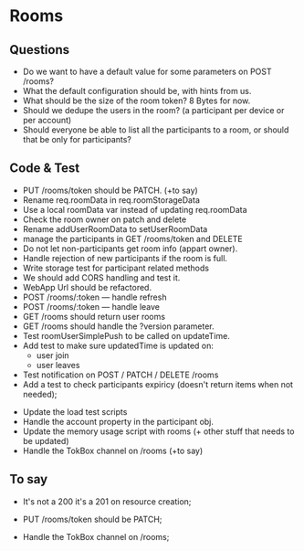 # Rooms


## Questions

- Do we want to have a default value for some parameters on POST /rooms?
- What the default configuration should be, with hints from us.
- What should be the size of the room token? 8 Bytes for now.
- Should we dedupe the users in the room? (a participant per device or per account)
- Should everyone be able to list all the participants to a room, or should that be only for participants?


## Code & Test

+ PUT /rooms/token should be PATCH. (+to say)
+ Rename req.roomData in req.roomStorageData
+ Use a local roomData var instead of updating req.roomData
+ Check the room owner on patch and delete
+ Rename addUserRoomData to setUserRoomData
+ manage the participants in GET /rooms/token and DELETE
+ Do not let non-participants get room info (appart owner).
+ Handle rejection of new participants if the room is full.
+ Write storage test for participant related methods
+ We should add CORS handling and test it.
+ WebApp Url should be refactored.
+ POST /rooms/:token — handle refresh
+ POST /rooms/:token — handle leave
+ GET /rooms should return user rooms
+ GET /rooms should handle the ?version parameter.
+ Test roomUserSimplePush to be called on updateTime.
+ Add test to make sure updatedTime is updated on:
   + user join
   + user leaves
+ Test notification on POST / PATCH / DELETE /rooms
+ Add a test to check participants expiricy (doesn't return items when not needed);
- Update the load test scripts
- Handle the account property in the participant obj.
- Update the memory usage script with rooms (+ other stuff that needs to be updated)
- Handle the TokBox channel on /rooms (+to say)


## To say

- It's not a 200 it's a 201 on resource creation;
+ PUT /rooms/token should be PATCH;
- Handle the TokBox channel on /rooms;
